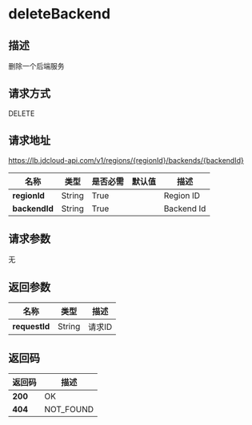 # deleteBackend


## 描述
删除一个后端服务

## 请求方式
DELETE

## 请求地址
https://lb.jdcloud-api.com/v1/regions/{regionId}/backends/{backendId}

|名称|类型|是否必需|默认值|描述|
|---|---|---|---|---|
|**regionId**|String|True| |Region ID|
|**backendId**|String|True| |Backend Id|

## 请求参数
无


## 返回参数
|名称|类型|描述|
|---|---|---|
|**requestId**|String|请求ID|


## 返回码
|返回码|描述|
|---|---|
|**200**|OK|
|**404**|NOT_FOUND|
